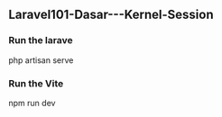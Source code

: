 ## Laravel101-Dasar---Kernel-Session

### Run the larave
php artisan serve

### Run the Vite
npm run dev

